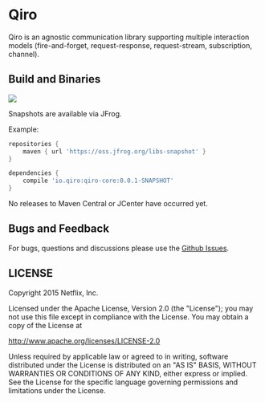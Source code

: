# Qiro

Qiro is an agnostic communication library supporting multiple interaction models
(fire-and-forget, request-response, request-stream, subscription, channel).

## Build and Binaries

<a href='https://travis-ci.org/qiro/qiro/builds'><img src='https://travis-ci.org/qiro/qiro
.svg?branch=master'></a>

Snapshots are available via JFrog.

Example:

```groovy
repositories {
    maven { url 'https://oss.jfrog.org/libs-snapshot' }
}

dependencies {
    compile 'io.qiro:qiro-core:0.0.1-SNAPSHOT'
}
```

No releases to Maven Central or JCenter have occurred yet.


## Bugs and Feedback

For bugs, questions and discussions please use the 
[Github Issues](https://github.com/qiro/qiro/issues).


## LICENSE

Copyright 2015 Netflix, Inc.

Licensed under the Apache License, Version 2.0 (the "License");
you may not use this file except in compliance with the License.
You may obtain a copy of the License at

<http://www.apache.org/licenses/LICENSE-2.0>

Unless required by applicable law or agreed to in writing, software
distributed under the License is distributed on an "AS IS" BASIS,
WITHOUT WARRANTIES OR CONDITIONS OF ANY KIND, either express or implied.
See the License for the specific language governing permissions and
limitations under the License.
